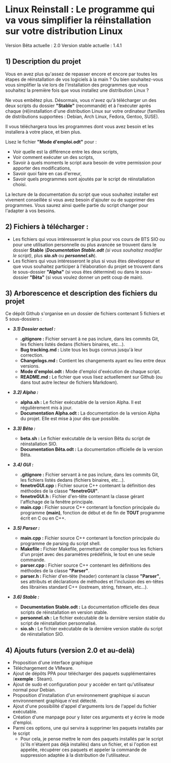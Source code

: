 # Linux Reinstall : Le programme qui va vous simplifier la réinstallation sur votre distribution Linux

Version Bêta actuelle : 2.0
Version stable actuelle : 1.4.1

## 1) Description du projet

Vous en avez plus qu'assez de repasser encore et encore par toutes les étapes de réinstallation de vos logiciels à la main ? Ou bien souhaitez-vous vous simplifier la vie lors de l'installation des programmes que vous souhaitez la première fois que vous installez une distribution Linux ?

Ne vous embêtez plus. Désormais, vous n'avez qu'à télécharger un des deux scripts du dossier **"Stable"** (recommandé) et à l'exécuter après chaque (ré)installation d'une distribution Linux sur votre ordinateur (familles de distributions supportées : Debian, Arch Linux, Fedora, Gentoo, SUSE).

Il vous téléchargera tous les programmes dont vous avez besoin et les installera à votre place, et bien plus.

Lisez le fichier **"Mode d'emploi.odt"** pour :  
<ul>
    <li> Voir quelle est la différence entre les deux scripts,  </li>
    <li> Voir comment exécuter un des scripts,  </li>
    <li> Savoir à quels moments le script aura besoin de votre permission pour apporter des modifications,  </li>  
    <li> Savoir quoi faire en cas d'erreur,  </li>
    <li> Savoir quels programmes sont ajoutés par le script de réinstallation choisi.  </li>  
</ul>

La lecture de la documentation du script que vous souhaitez installer est vivement conseillée si vous avez besoin d'ajouter ou de supprimer des programmes. Vous saurez ainsi quelle partie du script changer pour l'adapter à vos besoins.

## 2) Fichiers à télécharger :

- Les fichiers qui vous intéresseront le plus pour vos cours de BTS SIO ou pour une utilisation personnelle ou plus avancée se trouvent dans le dossier **Stable** (*__Documentation Stable.odt__* _(si vous souhaitez modifier le script)_, plus *__sio.sh__* ou *__personnel.sh__*).  
- Les fichiers qui vous intéresseront le plus si vous êtes développeur et que vous souhaitez participer à l'élaboration du projet se trouvent dans le sous-dossier **"Alpha"** (si vous êtes déterminé) ou dans le sous-dossier **"Bêta"** (si vous voulez donner un petit coup de main).  

## 3) Arborescence et description des fichiers du projet

Ce dépôt Github s'organise en un dossier de fichiers contenant 5 fichiers et 5 sous-dossiers :  

* *__3.1) Dossier actuel :__*
    * **.gitignore :** Fichier servant à ne pas inclure, dans les commits Git, les fichiers listés dedans (fichiers binaires, etc...).
    * **Bug tracking.md :** Liste tous les bugs connus jusqu'à leur correction.  
    * **Changelogs.md :** Contient les changements ayant eu lieu entre deux versions.  
    * **Mode d'emploi.odt :** Mode d'emploi d'exécution de chaque script.  
    * **README.md :** Le fichier que vous lisez actuellement sur Github (ou dans tout autre lecteur de fichiers Markdown).  

* *__3.2) Alpha :__*
    - **alpha.sh :** Le fichier exécutable de la version Alpha. Il est régulièrement mis à jour.  
    - **Documentation Alpha.odt :** La documentation de la version Alpha du projet. Elle est mise à jour dès que possible.  

* *__3.3) Bêta :__*
    - **beta.sh :** Le fichier exécutable de la version Bêta du script de réinstallation SIO.  
    - **Documentation Bêta.odt :** La documentation officielle de la version Bêta.  

* *__3.4) GUI :__*
    - **.gitignore :** Fichier servant à ne pas inclure, dans les commits Git, les fichiers listés dedans (fichiers binaires, etc...).
    - **fenetreGUI.cpp :** Fichier source C++ contenant la définition des méthodes de la classe **"fenetreGUI"**.  
    - **fenetreGUI.h :** Fichier d'en-tête contenant la classe gérant l'affichage de la fenêtre principale.  
    - **main.cpp :** Fichier source C++ contenant la fonction principale du programme **(main)**, fonction de début et de fin de **TOUT** programme écrit en C ou en C++.

* *__3.5) Parser :__*
    - **main.cpp :** Fichier source C++ contenant la fonction principale du programme de parsing du script shell.  
    - **Makefile :** Fichier Makefile, permettant de compiler tous les fichiers d'un projet avec des paramètres prédéfinis, le tout en une seule commande.
    - **parser.cpp :** Fichier source C++ contenant les définitions des méthodes de la classe **"Parser"**.
    - **parser.h :** Fichier d'en-tête (header) contenant la classe **"Parser"**, ses attributs et déclarations de méthodes et l'inclusion des en-têtes des librairies standard C++ (iostream, string, fstream, etc...).

* *__3.6) Stable :__*
    - **Documentation Stable.odt :** La documentation officielle des deux scripts de réinstallation en version stable.
    - **personnel.sh :** Le fichier exécutable de la dernière version stable du script de réinstallation personnalisé.  
    - **sio.sh :** Le fichier exécutable de la dernière version stable du script de réinstallation SIO.


## 4) Ajouts futurs (version 2.0 et au-delà)

- Proposition d'une interface graphique  
- Téléchargement de VMware.  
- Ajout de dépôts PPA pour télécharger des paquets supplémentaires (**exemple** : Steam).  
- Ajout de sudo et configuration pour y accéder en tant qu'utilisateur normal pour Debian.  
- Proposition d'installation d'un environnement graphique si aucun environnement graphique n'est détecté.  
- Ajout d'une possibilité d'appel d'arguments lors de l'appel du fichier exécutable.
- Création d'une manpage pour y lister ces arguments et y écrire le mode d'emploi.
- Parmi ces options, une qui servira à supprimer les paquets installés par le script
    - Pour cela, je pense mettre le nom des paquets installés par le script (s'ils n'étaient pas déjà installés) dans un fichier, et si l'option est appelée, récupérer ces paquets et appeler la commande de suppression adaptée à la distribution de l'utilisateur.
